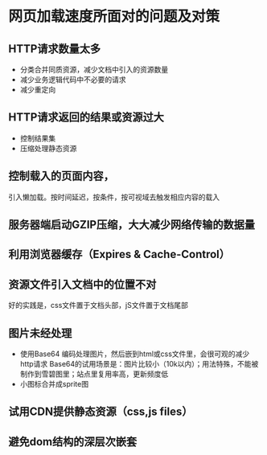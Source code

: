 # 网页加载速度所面对的问题及对策

## HTTP请求数量太多
- 分类合并同质资源，减少文档中引入的资源数量
- 减少业务逻辑代码中不必要的请求
- 减少重定向

## HTTP请求返回的结果或资源过大
- 控制结果集
- 压缩处理静态资源

## 控制载入的页面内容，
引入懒加载。按时间延迟，按条件，按可视域去触发相应内容的载入

## 服务器端启动GZIP压缩，大大减少网络传输的数据量

## 利用浏览器缓存（Expires & Cache-Control）

## 资源文件引入文档中的位置不对 
好的实践是，css文件置于文档头部，jS文件置于文档尾部

## 图片未经处理
- 使用Base64 编码处理图片，然后嵌到html或css文件里，会很可观的减少http请求
Base64的试用场景是：图片比较小（10k以内）；用法特殊，不能被制作到雪碧图里；站点里复用率高，更新频度低
- 小图标合并成sprite图 

## 试用CDN提供静态资源（css,js files）

## 避免dom结构的深层次嵌套


